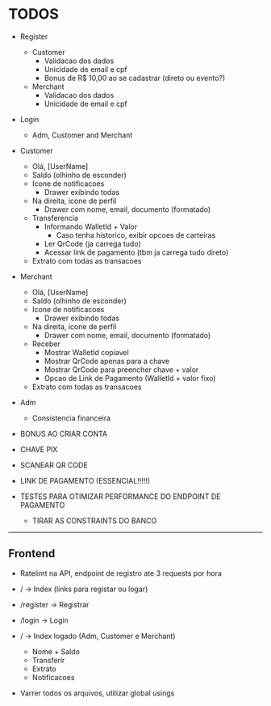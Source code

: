 # TODOS

- Register
    - Customer
        - Validacao dos dados
        - Unicidade de email e cpf
        - Bonus de R$ 10,00 ao se cadastrar (direto ou evento?)
    - Merchant
        - Validacao dos dados
        - Unicidade de email e cpf

- Login
    - Adm, Customer and Merchant

- Customer
    - Olá, [UserName]
    - Saldo (olhinho de esconder)
    - Icone de notificacoes
        - Drawer exibindo todas
    - Na direita, icone de perfil
        - Drawer com nome, email, documento (formatado)
    - Transferencia
        - Informando WalletId + Valor
            - Caso tenha historico, exibir opcoes de carteiras
        - Ler QrCode (ja carrega tudo)
        - Acessar link de pagamento (tbm ja carrega tudo direto)
    - Extrato com todas as transacoes

- Merchant
    - Olá, [UserName]
    - Saldo (olhinho de esconder)
    - Icone de notificacoes
        - Drawer exibindo todas
    - Na direita, icone de perfil
        - Drawer com nome, email, documento (formatado)
    - Receber
        - Mostrar WalletId copiavel
        - Mostrar QrCode apenas para a chave
        - Mostrar QrCode para preencher chave + valor
        - Opcao de Link de Pagamento (WalletId + valor fixo)
    - Extrato com todas as transacoes

- Adm
    - Consistencia financeira








- BONUS AO CRIAR CONTA
- CHAVE PIX
- SCANEAR QR CODE
- LINK DE PAGAMENTO (ESSENCIAL!!!!!)

- TESTES PARA OTIMIZAR PERFORMANCE DO ENDPOINT DE PAGAMENTO
    - TIRAR AS CONSTRAINTS DO BANCO

---------------------------------------

## Frontend

- Ratelimt na API, endpoint de registro ate 3 requests por hora

- /         -> Index (links para registar ou logar)
- /register -> Registrar
- /login    -> Login

- /         -> Index logado (Adm, Customer e Merchant)
    - Nome + Saldo
    - Transferir
    - Extrato
    - Notificacoes


- Varrer todos os arquivos, utilizar global usings

